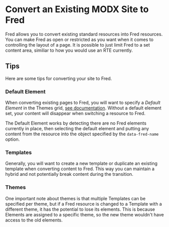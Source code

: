 # Convert an Existing MODX Site to Fred

Fred allows you to convert existing standard resources into Fred resources. You can make Fred as open or restricted as you want when it comes to controlling the layout of a page. It is possible to just limit Fred to a set content area, similiar to how you would use an RTE currently.

## Tips

Here are some tips for converting your site to Fred.

### Default Element

When converting existing pages to Fred, you will want to specify a *Default Element* in the Themes grid, [see documentation](cmp_themes.md). Without a default element set, your content will disappear when switching a resource to Fred.

The Default Element works by detecting there are no Fred elements currently in place, then selecting the default element and putting any content from the resource into the object specified by the `data-fred-name` option.  

### Templates

Generally, you will want to create a new template or duplicate an existing template when converting content to Fred. This way you can maintain a hybrid and not potentially break content during the transition.

### Themes

One important note about themes is that multiple Templates can be specified per theme, but if a Fred resource is changed to a Template with a different theme, it has the potential to lose its elements. This is because Elements are assigned to a specific theme, so the new theme wouldn't have access to the old elements.
